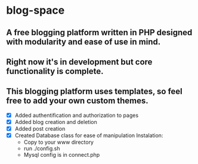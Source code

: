 # blog-space
## A free blogging platform written in PHP designed with modularity and ease of use in mind.
## Right now it's in development but core functionality is complete.
## This blogging platform uses templates, so feel free to add your own custom themes.
- [x] Added authentification and authorization to pages
- [x] Added blog creation and deletion 
- [x] Added post creation
- [x] Created Database class for ease of manipulation
Instalation:
    - Copy to your www directory
    - run ./config.sh
    - Mysql config is in connect.php